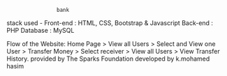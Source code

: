                     bank
stack used - 
Front-end : HTML, CSS, Bootstrap & Javascript 
Back-end : PHP 
Database : MySQL   
  
Flow of the Website: Home Page > View all Users > Select and View one User > Transfer Money > Select receiver > View all Users > View Transfer History.
provided by The Sparks Foundation
developed by k.mohamed hasim

